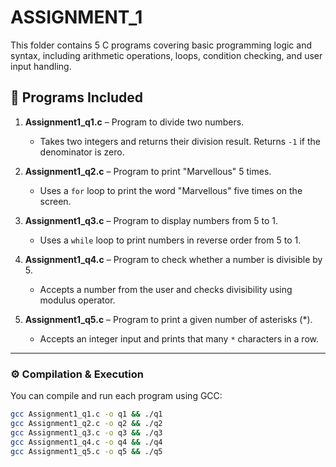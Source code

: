 # ASSIGNMENT_1

This folder contains 5 C programs covering basic programming logic and syntax, including arithmetic operations, loops, condition checking, and user input handling.

## 📄 Programs Included

1. **Assignment1_q1.c** – Program to divide two numbers.
   - Takes two integers and returns their division result. Returns `-1` if the denominator is zero.

2. **Assignment1_q2.c** – Program to print "Marvellous" 5 times.
   - Uses a `for` loop to print the word "Marvellous" five times on the screen.

3. **Assignment1_q3.c** – Program to display numbers from 5 to 1.
   - Uses a `while` loop to print numbers in reverse order from 5 to 1.

4. **Assignment1_q4.c** – Program to check whether a number is divisible by 5.
   - Accepts a number from the user and checks divisibility using modulus operator.

5. **Assignment1_q5.c** – Program to print a given number of asterisks (*).
   - Accepts an integer input and prints that many `*` characters in a row.

---

### ⚙️ Compilation & Execution

You can compile and run each program using GCC:

```bash
gcc Assignment1_q1.c -o q1 && ./q1
gcc Assignment1_q2.c -o q2 && ./q2
gcc Assignment1_q3.c -o q3 && ./q3
gcc Assignment1_q4.c -o q4 && ./q4
gcc Assignment1_q5.c -o q5 && ./q5
